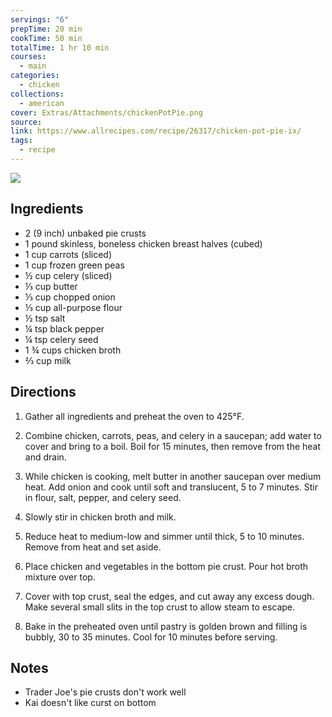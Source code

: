 ```yaml
---
servings: "6"
prepTime: 20 min
cookTime: 50 min
totalTime: 1 hr 10 min
courses:
  - main
categories:
  - chicken
collections:
  - american
cover: Extras/Attachments/chickenPotPie.png
source:
link: https://www.allrecipes.com/recipe/26317/chicken-pot-pie-ix/
tags:
  - recipe
---
```


![](Extras/Attachments/chickenPotPie.png)


## Ingredients

- 2 (9 inch) unbaked pie crusts
- 1 pound skinless, boneless chicken breast halves (cubed)
- 1 cup carrots (sliced)
- 1 cup frozen green peas
- ½ cup celery (sliced)
- ⅓ cup butter
- ⅓ cup chopped onion
- ⅓ cup all-purpose flour
- ½ tsp salt
- ¼ tsp black pepper
- ¼ tsp celery seed
- 1 ¾ cups chicken broth
- ⅔ cup milk


## Directions

1. Gather all ingredients and preheat the oven to 425°F.

2. Combine chicken, carrots, peas, and celery in a saucepan; add water to cover and bring to a boil. Boil for 15 minutes, then remove from the heat and drain.

3. While chicken is cooking, melt butter in another saucepan over medium heat. Add onion and cook until soft and translucent, 5 to 7 minutes. Stir in flour, salt, pepper, and celery seed.

4. Slowly stir in chicken broth and milk.

5. Reduce heat to medium-low and simmer until thick, 5 to 10 minutes. Remove from heat and set aside.

6. Place chicken and vegetables in the bottom pie crust. Pour hot broth mixture over top.

7. Cover with top crust, seal the edges, and cut away any excess dough. Make several small slits in the top crust to allow steam to escape.

8. Bake in the preheated oven until pastry is golden brown and filling is bubbly, 30 to 35 minutes. Cool for 10 minutes before serving.


## Notes

- Trader Joe's pie crusts don't work well
- Kai doesn't like curst on bottom